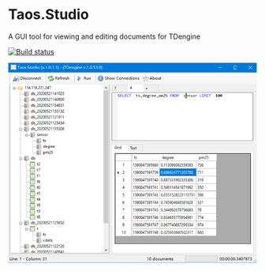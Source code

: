 # Taos.Studio

A GUI tool for viewing and editing documents for TDengine

[![Build status](https://ci.appveyor.com/api/projects/status/5alxfk0m6janff12?svg=true)](https://ci.appveyor.com/project/MaiKeBing/taos-studio)

![Taos Studio](docs/taos_imge1.png)

